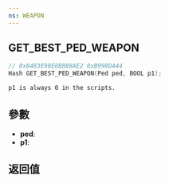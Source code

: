 ```yaml
---
ns: WEAPON
---
```

## GET_BEST_PED_WEAPON

```c
// 0x8483E98E8B888AE2 0xB998D444
Hash GET_BEST_PED_WEAPON(Ped ped, BOOL p1);
```

```
p1 is always 0 in the scripts.  
```

## 參數
* **ped**: 
* **p1**: 

## 返回值
